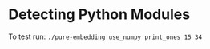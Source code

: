 Detecting Python Modules
========================

To test run: `./pure-embedding use_numpy print_ones 15 34`
